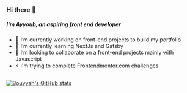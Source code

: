 ### Hi there 👋
##### I'm Ayyoub, an aspiring front end developer
###

- 🔭 I’m currently working on front-end projects to build my portfolio
- 🌱 I’m currently learning NextJs and Gatsby
- 👯 I’m looking to collaborate on a front-end projects mainly with Javascript
- ⚡ I'm trying to complete Frontendmentor.com challenges 

##### 

[![Bouyyah's GitHub stats](https://github-readme-stats.vercel.app/api?username=bouyyah&show_icons=true&theme=vue)](https://github.com/bouyyah/github-readme-stats)


